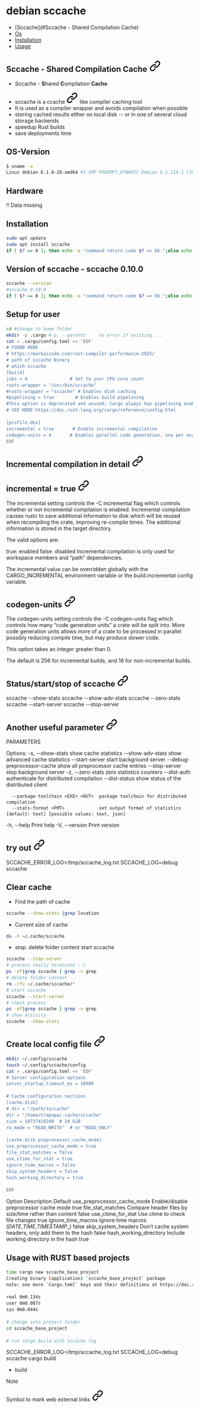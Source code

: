 # debian sccache
<!-- keep the format -->
- [Sccache](#Sccache - Shared Compilation Cache)
- [Os](os)
- [Installation](#installation)
- [Usage](#usage)

## Sccache - Shared Compilation Cache [![alt text][1]](https://github.com/mozilla/sccache/tree/main)
<!-- keep the format -->
<!-- spell-checker: disable  -->
- Sccache - **S**hared **C**ompilation **Cache**
<!-- spell-checker: enable-->
- sccache is a ccache [![alt text][1]](https://ccache.dev) like compiler caching tool
- It is used as a compiler wrapper and avoids compilation when possible
- storing cached results either on local disk
-- or in one of several cloud storage backends
- speedup Rust builds
- save deployments time
<!-- keep the format -->
## OS-Version
<!-- keep the format -->
```bash <!-- markdownlint-disable-line code-block-style -->
$ uname -a
Linux debian 6.1.0-28-amd64 #1 SMP PREEMPT_DYNAMIC Debian 6.1.119-1 (2024-11-22) x86_64 GNU/Linux
```
<!-- keep the format -->
## Hardware
<!-- keep the format -->
:bangbang: Data missing
<!-- keep the format -->
## Installation
<!-- keep the format -->
```bash <!-- markdownlint-disable-line code-block-style -->
sudo apt update
sudo apt install sccache
if [ $? == 0 ]; then echo -e "command return code $? => Ok ";else echo "Error $? => Error"; fi;
```
<!-- keep the format -->
## Version of sccache - sccache 0.10.0
<!-- keep the format -->
```bash <!-- markdownlint-disable-line code-block-style -->
sccache --version
#sccache 0.10.0
if [ $? == 0 ]; then echo -e "command return code $? => Ok ";else echo "Error $? => Error"; fi;
```
<!-- keep the format -->
## Setup for user
<!-- keep the format -->
```bash <!-- markdownlint-disable-line code-block-style -->
cd #change to home folder
mkdir -p .cargo #-p, --parents     no error if existing ...
cat > .cargo/config.toml << 'EOF'
# FOUND HERE
# https://markaicode.com/rust-compiler-performance-2025/
# path of sccache binary
# which sccache
[build]
jobs = 4                # Set to your CPU core count
rustc-wrapper = "/usr/bin/sccache"
#rustc-wrapper = "sccache" # Enables disk caching
#pipelining = true        # Enables build pipelining
#This option is deprecated and unused. Cargo always has pipelining enabled
# SEE HERE https://doc.rust-lang.org/cargo/reference/config.html

[profile.dev]
incremental = true       # Enable incremental compilation
codegen-units = 4       # Enables parallel code generation, one per available core
EOF
```

## Incremental compilation in detail [![alt text][1]](https://rustc-dev-guide.rust-lang.org/queries/incremental-compilation-in-detail.html)

## incremental = true [![alt text][1]](https://doc.rust-lang.org/cargo/reference/profiles.html#incremental)
<!-- keep the format -->
The incremental setting controls the -C incremental flag which controls whether or not incremental compilation is enabled. Incremental compilation causes rustc to save additional information to disk which will be reused when recompiling the crate, improving re-compile times. The additional information is stored in the target directory.

The valid options are:

true: enabled
false: disabled
Incremental compilation is only used for workspace members and “path” dependencies.

The incremental value can be overridden globally with the CARGO_INCREMENTAL environment variable or the build.incremental config variable.

## codegen-units [![alt text][1]](https://doc.rust-lang.org/cargo/reference/profiles.html#codegen-units)

The codegen-units setting controls the -C codegen-units flag which controls how many “code generation units” a crate will be split into. More code generation units allows more of a crate to be processed in parallel possibly reducing compile time, but may produce slower code.

This option takes an integer greater than 0.

The default is 256 for incremental builds, and 16 for non-incremental builds.

<!-- keep the format -->
## Status/start/stop of sccache [![alt text][1]](https://linuxcommandlibrary.com/man/sccache)
<!-- keep the format -->
sccache --show-stats
sccache --show-adv-stats
sccache --zero-stats
sccache --start-server
sccache --stop-server

## Another useful parameter [![alt text][1]](https://linuxcommandlibrary.com/man/sccache)

PARAMETERS

<!--markdownlint-disable -->
<!--markdownlint-enable -->

Options:
  -s, --show-stats                     show cache statistics
      --show-adv-stats                 show advanced cache statistics
      --start-server                   start background server
      --debug-preprocessor-cache       show all preprocessor cache entries
      --stop-server                    stop background server
  -z, --zero-stats                     zero statistics counters
      --dist-auth                      authenticate for distributed compilation
      --dist-status                    show status of the distributed client
<!--markdownlint-disable -->
      --package-toolchain <EXE> <OUT>  package toolchain for distributed compilation
      --stats-format <FMT>             set output format of statistics [default: text] [possible values: text, json]
<!--markdownlint-enable -->
  -h, --help                           Print help
  -V, --version                        Print version

## try out [![alt text][1]](https://android.googlesource.com/platform/prebuilts/android-emulator-build/common/+/emu-master-dev/sccache/linux-x86_64/README.md)
<!-- keep the format -->
SCCACHE_ERROR_LOG=/tmp/sccache_log.txt SCCACHE_LOG=debug sccache
<!-- keep the format -->
## Clear cache
<!-- keep the format -->
- Find the path of cache
<!-- keep the format -->
```bash <!-- markdownlint-disable-line code-block-style -->
sccache --show-stats |grep location
```
<!-- keep the format -->
- Current size of cache
<!-- keep the format -->
```bash <!-- markdownlint-disable-line code-block-style -->
du -h ~/.cache/sccache
```
<!-- keep the format -->
- stop. delete folder content start sccache
<!-- keep the format -->
```bash <!-- markdownlint-disable-line code-block-style -->
sccache --stop-server
# process really terminate :-)
ps -ef|grep sccache | grep -v grep
# delete folder content
rm -rfv ~/.cache/sccache/*
# start sccache
sccache --start-server
# check process
ps -ef|grep sccache | grep -v grep
# show activity
sccache --show-stats
```

## Create local config file [![alt text][1]](https://deepwiki.com/mozilla/sccache/2.1-configuration)
<!-- keep the format -->
```bash <!-- markdownlint-disable-line code-block-style -->
mkdir ~/.config/sccache
touch ~/.config/sccache/config
cat > .cargo/config.toml << 'EOF'
# Server configuration options
server_startup_timeout_ms = 10000

# Cache configuration sections 
[cache.disk]
# dir = "/path/to/cache"
dir = "/home/trapapa/.cache/sccache"
size = 10737418240  # 10 GiB
rw_mode = "READ_WRITE"  # or "READ_ONLY"

[cache.disk.preprocessor_cache_mode]
use_preprocessor_cache_mode = true
file_stat_matches = false
use_ctime_for_stat = true
ignore_time_macros = false
skip_system_headers = false
hash_working_directory = true

EOF
```

Option Description Default
use_preprocessor_cache_mode Enable/disable preprocessor cache mode                true
file_stat_matches           Compare header files by size/time rather than content false
use_ctime_for_stat          Use ctime to check file changes                       true
ignore_time_macros          Ignore time macros (_DATE_,_TIME_,_TIMESTAMP__)       false
skip_system_headers         Don't cache system headers, only add them to the hash false
hash_working_directory      Include working directory in the hash                 true

## Usage with RUST based projects
<!-- keep the format -->
```bash <!-- markdownlint-disable-line code-block-style -->
time cargo new sccache_base_project
Creating binary (application) `sccache_base_project` package
note: see more `Cargo.toml` keys and their definitions at https://doc.rust-lang.org/cargo/reference/manifest.html

real 0m0.134s
user 0m0.087s
sys 0m0.044s

# change into project folder
cd sccache_base_project

# run cargo build with sccache log

```

SCCACHE_ERROR_LOG=/tmp/sccache_log.txt SCCACHE_LOG=debug sccache cargo build

- build

<!-- keep the format -->
>[!NOTE]
>Symbol to mark web external links [![alt text][1]](./README.md)
<!-- make folder and download the link sign vai curl -->
<!-- mkdir -p img && curl --create-dirs --output-dir img -O  "https://raw.githubusercontent.com/MathiasStadler/link_symbol_svg/refs/heads/main/link_symbol.svg"-->

<!-- Link sign - Don't Found a better way :-( - -->
<!-- You know a better method? - send me a email -->

[1]: ./img/link_symbol.svg
<!-- Avoid MD047/single-trailing-newline: -->
<!-- Files should end with a single newline character -->